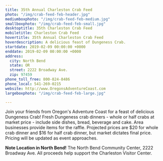```yaml
---
title: 35th Annual Charleston Crab Feed
photo: "/img/crab-feed-feb-header.jpg"
mediumboxphoto: "/img/crab-feed-feb-medium.jpg"
smallboxphoto: "/img/crab-feed-feb-small.jpg"
desktoptitle: 35th Charleston Crab Feed
mobiletitle: Charleston Crab Feed
hovertitle: 35th Annual Charleston Crab Feed
hoverdescription: A delicious feast of Dungeness Crab.
startdate: 2019-02-09 00:00:00 +0000
enddate: 2019-02-09 00:00:00 +0000
address:
  city: North Bend
  state: OR
  street: 2222 Broadway Ave.
  zip: 97459
phone_toll_free: 800-824-8486
phone_local: 541-269-0215
website: http://www.OregonsAdventureCoast.com
largeboxphoto: "/img/crab-feed-feb-large.jpg"

---
```

Join your friends from Oregon's Adventure Coast for a feast of delicious Dungeness Crab! Fresh Dungeness crab dinners - whole or half crabs at market price - include side dishes, bread, beverage and cake. Area businesses provide items for the raffle. Projected prices are $20 for whole crab dinner and $16 for half crab dinner, but market dictates final price. Pricing will be updated as event approaches.

**Note Location in North Bend!** The North Bend Community Center, 2222 Broadway Ave. All proceeds help support the Charleston Visitor Center.